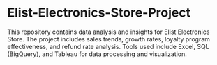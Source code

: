 # Elist-Electronics-Store-Project
This repository contains data analysis and insights for Elist Electronics Store. The project includes sales trends, growth rates, loyalty program effectiveness, and refund rate analysis. Tools used include Excel, SQL (BigQuery), and Tableau for data processing and visualization.
